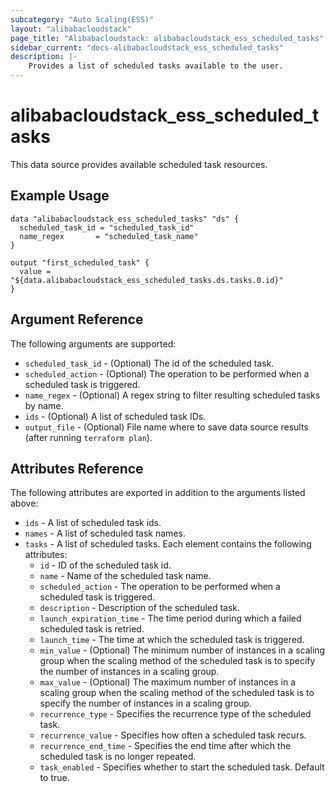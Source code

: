 ```yaml
---
subcategory: "Auto Scaling(ESS)"
layout: "alibabacloudstack"
page_title: "Alibabacloudstack: alibabacloudstack_ess_scheduled_tasks"
sidebar_current: "docs-alibabacloudstack_ess_scheduled_tasks"
description: |-
    Provides a list of scheduled tasks available to the user.
---
```


# alibabacloudstack\_ess\_scheduled\_tasks

This data source provides available scheduled task resources. 


## Example Usage

```
data "alibabacloudstack_ess_scheduled_tasks" "ds" {
  scheduled_task_id = "scheduled_task_id"
  name_regex       = "scheduled_task_name"
}

output "first_scheduled_task" {
  value = "${data.alibabacloudstack_ess_scheduled_tasks.ds.tasks.0.id}"
}
```

## Argument Reference

The following arguments are supported:

* `scheduled_task_id` - (Optional) The id of the scheduled task.
* `scheduled_action` - (Optional) The operation to be performed when a scheduled task is triggered.
* `name_regex` - (Optional) A regex string to filter resulting scheduled tasks by name.
* `ids` - (Optional) A list of scheduled task IDs.
* `output_file` - (Optional) File name where to save data source results (after running `terraform plan`).

## Attributes Reference

The following attributes are exported in addition to the arguments listed above:

* `ids` - A list of scheduled task ids.
* `names` - A list of scheduled task names.
* `tasks` - A list of scheduled tasks. Each element contains the following attributes:
  * `id` - ID of the scheduled task id.
  * `name` - Name of the scheduled task name.
  * `scheduled_action` - The operation to be performed when a scheduled task is triggered.
  * `description` - Description of the scheduled task.
  * `launch_expiration_time` - The time period during which a failed scheduled task is retried.
  * `launch_time` - The time at which the scheduled task is triggered.
  * `min_value` - (Optional) The minimum number of instances in a scaling group when the scaling method of the scheduled task is to specify the number of instances in a scaling group.
  * `max_value` - (Optional) The maximum number of instances in a scaling group when the scaling method of the scheduled task is to specify the number of instances in a scaling group.
  * `recurrence_type` - Specifies the recurrence type of the scheduled task. 
  * `recurrence_value` - Specifies how often a scheduled task recurs. 
  * `recurrence_end_time` - Specifies the end time after which the scheduled task is no longer repeated.
  * `task_enabled` - Specifies whether to start the scheduled task. Default to true.
